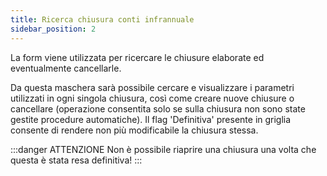 ```yaml
---
title: Ricerca chiusura conti infrannuale
sidebar_position: 2
---
```


La form viene utilizzata per ricercare le chiusure elaborate ed eventualmente cancellarle.

Da questa maschera sarà possibile cercare e visualizzare i parametri utilizzati in ogni singola chiusura, così come creare nuove chiusure o cancellare (operazione consentita solo se sulla chiusura non sono state gestite procedure automatiche).
Il flag 'Definitiva' presente in griglia consente di rendere non più modificabile la chiusura stessa.


:::danger ATTENZIONE
Non è possibile riaprire una chiusura una volta che questa è stata resa definitiva!
:::